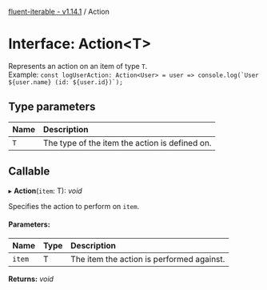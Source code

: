 [fluent-iterable - v1.14.1](../README.md) / Action

# Interface: Action<T\>

Represents an action on an item of type `T`.<br>
  Example: ``const logUserAction: Action<User> = user => console.log(`User ${user.name} (id: ${user.id})`);``

## Type parameters

Name | Description |
:------ | :------ |
`T` | The type of the item the action is defined on.    |

## Callable

▸ **Action**(`item`: T): *void*

Specifies the action to perform on `item`.

#### Parameters:

Name | Type | Description |
:------ | :------ | :------ |
`item` | T | The item the action is performed against.    |

**Returns:** *void*
